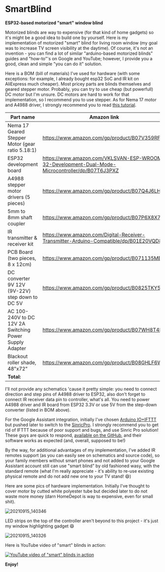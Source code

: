 # SmartBlind
**ESP32-based motorized "smart" window blind**

Motorized blinds are way to expensive (for that kind of home gadgets) so it's might be a good idea to build one by yourself.
Here is my implementation of motorized "smart" blind for living room window (my goal was to increase TV screen visibility at the daytime).
Of course, it's not an invention - you can find a lot of similar "arduino-based motorized blinds" guides and "how-to"'s on Google and YouTube; however, I provide you a good, clean and simple "you can do it" solution. 

Here is a BOM (bill of materials) I've used for hardware (with some exceptions: for example, I already bought esp32 SoC and IR kit on AliExpress much cheaper). Most pricey parts are blinds themselves and geared stepper motor. Probably, you can try to use cheap (but powerfull) DC motor but I'm unsure. DC motors are hard to work for that implementation, so I recommend you to use stepper. As for Nema 17 motor and A4988 driver, I strongly recommend you to read [this tutorial](https://lastminuteengineers.com/a4988-stepper-motor-driver-arduino-tutorial/).

| Part name | Amazon link |  Price |
| --- | --- | --- |
| Nema 17 Geared Stepper Motor (gear ratio 5.18:1) | https://www.amazon.com/gp/product/B07V359RFB | $28.29 |
| ESP32 development board | https://www.amazon.com/VKLSVAN-ESP-WROOM-32-Development-Dual-Mode-Microcontroller/dp/B07T6J3PXZ  |  $7.95 |
| A4988 stepper motor drivers (5 pieces) | https://www.amazon.com/gp/product/B07Q4J6LHT | $6.59 |
| 5mm to 8mm shaft coupler | https://www.amazon.com/gp/product/B07P6X8X7Y |  $5.99 |
| IR transmitter & receiver kit | https://www.amazon.com/Digital-Receiver-Transmitter-Arduino-Compatible/dp/B01E20VQD8 | $7.99 |
| PCB Board (two pieces, 8 x 12cm) | https://www.amazon.com/gp/product/B071135MB1 | $4.99 |
| DC converter 9V 12V (9V-22V) step down to DC 5V | https://www.amazon.com/gp/product/B0825TKY5M  | $5.86 |
| AC 100-240V to DC 12V 2A Switching Power Supply Adapter | https://www.amazon.com/gp/product/B07WH8T4BX | $6.95 |
| Blackout roller shade, 48"x72" | https://www.amazon.com/gp/product/B08GHLF6WT | $48.99 |
| **Total:** | | **$123.60** |

I'll not provide any schematics 'cause it pretty simple: you need to connect direction and step pins of A4988 driver to ESP32, also don't forget to connect IR receiver data pin to controller, what's all. You need to power A4988 driver and IR board from ESP32 3.3V or use 5V from the step-down converter (listed in BOM above).

For the Google Assistant integration, initially I've chosen [Arduino IO+IFTTT](https://iotdesignpro.com/projects/google-assistant-controlled-led-using-ESP32-and-adafruit-io) but pushed later to switch to the [SinricPro](https://help.sinric.pro/pages/googlehome.html). I strongly recommend you to get rid of IFTTT because of poor support and bugs, and use Sinric Pro solution! These guys are quick to respond, [available on the GitHub](https://github.com/sinricpro), and their software works as expected (and, overall, supposed to be!)

By the way, for additional advantages of my implementation, I've added IR remotes support (as you can easily see on schematics and source code), so your family members without smart phones and not added to your Google Assistant account still can use "smart blind" by old fashioned wasy, with the standard remote (what I'm really appreciate - it's ability to re-use existing physical remote and do not add new one to your TV stand! :smile:)

Here are some pics of hardware implementation. Initially I've thought to cover motor by cutted white polyester tube but decided later to do not waste more money (darn HomeDepot is way to expensive, even for small shit).

![20210915_140346](https://user-images.githubusercontent.com/1036158/134110373-5897b7f9-7d4d-437c-8361-a0b7c665e1c9.jpg)

LED strips on the top of the controller aren't beyond to this project - it's just my window highlighting gadget :smile: 

![20210915_140326](https://user-images.githubusercontent.com/1036158/134110374-2000402b-b4a0-45f8-a4c1-902ac7188a23.jpg)

Here is YouTube video of "smart" blinds in action:

[![YouTube video of "smart" blinds in action](http://img.youtube.com/vi/lWmYHm-vJgU/0.jpg)](http://www.youtube.com/watch?v=lWmYHm-vJgU)

**Enjoy!**
